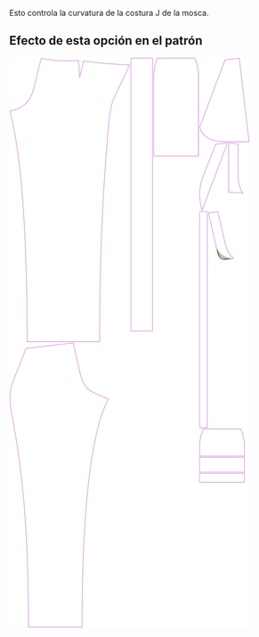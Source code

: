 
Esto controla la curvatura de la costura J de la mosca.


## Efecto de esta opción en el patrón
![Esta imagen muestra el efecto de esta opción superponiendo varias variantes que tienen un valor diferente para esta opción](charlie_flycurve_sample.svg "Efecto de esta opción en el patrón")